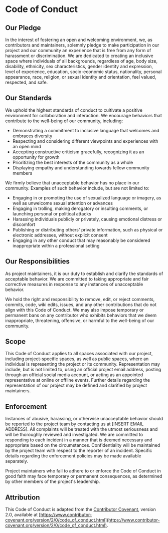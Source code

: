 
# Code of Conduct

## Our Pledge

In the interest of fostering an open and welcoming environment, we, as contributors and maintainers, solemnly pledge to make participation in our project and our community an experience that is free from any form of harassment or discrimination. We are dedicated to creating an inclusive space where individuals of all backgrounds, regardless of age, body size, disability, ethnicity, sex characteristics, gender identity and expression, level of experience, education, socio-economic status, nationality, personal appearance, race, religion, or sexual identity and orientation, feel valued, respected, and safe.

## Our Standards

We uphold the highest standards of conduct to cultivate a positive environment for collaboration and interaction. We encourage behaviors that contribute to the well-being of our community, including:

* Demonstrating a commitment to inclusive language that welcomes and embraces diversity
* Respecting and considering different viewpoints and experiences with an open mind
* Accepting constructive criticism gracefully, recognizing it as an opportunity for growth
* Prioritizing the best interests of the community as a whole
* Displaying empathy and understanding towards fellow community members

We firmly believe that unacceptable behavior has no place in our community. Examples of such behavior include, but are not limited to:

* Engaging in or promoting the use of sexualized language or imagery, as well as unwelcome sexual attention or advances
* Engaging in trolling, making derogatory or insulting comments, or launching personal or political attacks
* Harassing individuals publicly or privately, causing emotional distress or discomfort
* Publishing or distributing others' private information, such as physical or electronic addresses, without explicit consent
* Engaging in any other conduct that may reasonably be considered inappropriate within a professional setting

## Our Responsibilities

As project maintainers, it is our duty to establish and clarify the standards of acceptable behavior. We are committed to taking appropriate and fair corrective measures in response to any instances of unacceptable behavior. 

We hold the right and responsibility to remove, edit, or reject comments, commits, code, wiki edits, issues, and any other contributions that do not align with this Code of Conduct. We may also impose temporary or permanent bans on any contributor who exhibits behaviors that we deem inappropriate, threatening, offensive, or harmful to the well-being of our community.

## Scope

This Code of Conduct applies to all spaces associated with our project, including project-specific spaces, as well as public spaces, where an individual is representing the project or its community. Representation may include, but is not limited to, using an official project email address, posting through an official social media account, or acting as an appointed representative at online or offline events. Further details regarding the representation of our project may be defined and clarified by project maintainers.

## Enforcement

Instances of abusive, harassing, or otherwise unacceptable behavior should be reported to the project team by contacting us at [INSERT EMAIL ADDRESS]. All complaints will be treated with the utmost seriousness and will be thoroughly reviewed and investigated. We are committed to responding to each incident in a manner that is deemed necessary and appropriate based on the circumstances. Confidentiality will be maintained by the project team with respect to the reporter of an incident. Specific details regarding the enforcement policies may be made available separately.

Project maintainers who fail to adhere to or enforce the Code of Conduct in good faith may face temporary or permanent consequences, as determined by other members of the project's leadership.

## Attribution

This Code of Conduct is adapted from the [Contributor Covenant][homepage], version 2.0, available at [https://www.contributor-covenant.org/version/2/0/code_of_conduct.html](https://www.contributor-covenant.org/version/2/0/code_of_conduct.html).

[homepage]: https://www.contributor-covenant.org
